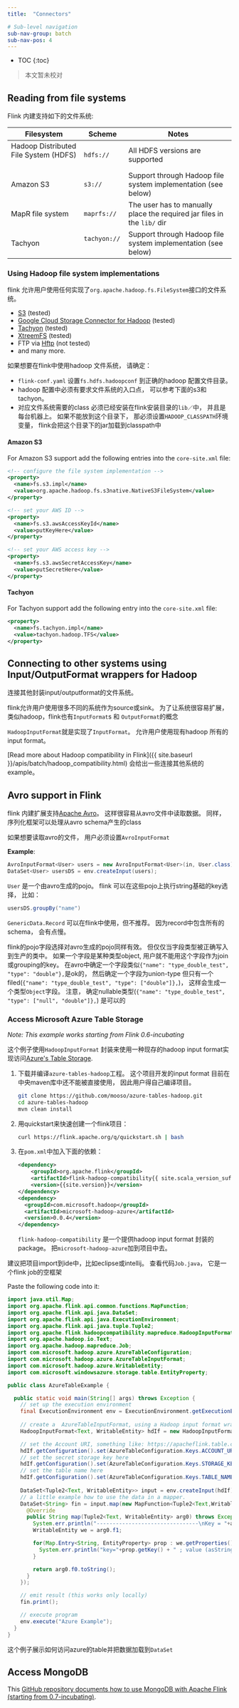 ```yaml
---
title:  "Connectors"

# Sub-level navigation
sub-nav-group: batch
sub-nav-pos: 4
---
```

<!--
Licensed to the Apache Software Foundation (ASF) under one
or more contributor license agreements.  See the NOTICE file
distributed with this work for additional information
regarding copyright ownership.  The ASF licenses this file
to you under the Apache License, Version 2.0 (the
"License"); you may not use this file except in compliance
with the License.  You may obtain a copy of the License at

  http://www.apache.org/licenses/LICENSE-2.0

Unless required by applicable law or agreed to in writing,
software distributed under the License is distributed on an
"AS IS" BASIS, WITHOUT WARRANTIES OR CONDITIONS OF ANY
KIND, either express or implied.  See the License for the
specific language governing permissions and limitations
under the License.
-->

* TOC
{:toc}

>本文暂未校对

## Reading from file systems

Flink 内建支持如下的文件系统:

| Filesystem                            | Scheme       | Notes  |
| ------------------------------------- |--------------| ------ |
| Hadoop Distributed File System (HDFS) &nbsp; | `hdfs://`    | All HDFS versions are supported |
| Amazon S3                             | `s3://`      | Support through Hadoop file system implementation (see below) | 
| MapR file system                      | `maprfs://`  | The user has to manually place the required jar files in the `lib/` dir |
| Tachyon                               | `tachyon://` &nbsp; | Support through Hadoop file system implementation (see below) |



### Using Hadoop file system implementations


flink 允许用户使用任何实现了`org.apache.hadoop.fs.FileSystem`接口的文件系统。 

- [S3](https://aws.amazon.com/s3/) (tested)
- [Google Cloud Storage Connector for Hadoop](https://cloud.google.com/hadoop/google-cloud-storage-connector) (tested)
- [Tachyon](http://tachyon-project.org/) (tested)
- [XtreemFS](http://www.xtreemfs.org/) (tested)
- FTP via [Hftp](http://hadoop.apache.org/docs/r1.2.1/hftp.html) (not tested)
- and many more.

如果想要在flink中使用hadoop 文件系统， 请确定：

- `flink-conf.yaml` 设置`fs.hdfs.hadoopconf` 到正确的hadoop 配置文件目录。
- hadoop 配置中必须有要求文件系统的入口点， 可以参考下面的s3和tachyon。
- 对应文件系统需要的class 必须已经安装在flink安装目录的`lib／`中， 并且是每台机器上。 如果不能放到这个目录下， 那必须设置`HADOOP_CLASSPATH`环境变量， flink会把这个目录下的jar加载到classpath中

#### Amazon S3

For Amazon S3 support add the following entries into the `core-site.xml` file:

~~~xml
<!-- configure the file system implementation -->
<property>
  <name>fs.s3.impl</name>
  <value>org.apache.hadoop.fs.s3native.NativeS3FileSystem</value>
</property>

<!-- set your AWS ID -->
<property>
  <name>fs.s3.awsAccessKeyId</name>
  <value>putKeyHere</value>
</property>

<!-- set your AWS access key -->
<property>
  <name>fs.s3.awsSecretAccessKey</name>
  <value>putSecretHere</value>
</property>
~~~

#### Tachyon

For Tachyon support add the following entry into the `core-site.xml` file:

~~~xml
<property>
  <name>fs.tachyon.impl</name>
  <value>tachyon.hadoop.TFS</value>
</property>
~~~


## Connecting to other systems using Input/OutputFormat wrappers for Hadoop

连接其他封装input/outputformat的文件系统。


flink允许用户使用很多不同的系统作为source或sink。 为了让系统很容易扩展， 类似hadoop，flink也有`InputFormat`s 和 `OutputFormat`的概念


`HadoopInputFormat`就是实现了`InputFormat`。 允许用户使用现有hadoop 所有的input format。

[Read more about Hadoop compatibility in Flink]({{ site.baseurl }}/apis/batch/hadoop_compatibility.html) 会给出一些连接其他系统的example。


## Avro support in Flink

flink 内建扩展支持[Apache Avro](http://avro.apache.org/)。 这样很容易从avro文件中读取数据。 同样， 序列化框架可以处理从avro schema产生的class

如果想要读取avro的文件， 用户必须设置`AvroInputFormat`

**Example**:

~~~java
AvroInputFormat<User> users = new AvroInputFormat<User>(in, User.class);
DataSet<User> usersDS = env.createInput(users);
~~~

`User` 是一个由avro生成的pojo。 flink 可以在这些pojo上执行string基础的key选择， 比如：

~~~java
usersDS.groupBy("name")
~~~



`GenericData.Record` 可以在flink中使用，但不推荐。 因为record中包含所有的schema， 会有点慢。


flink的pojo字段选择对avro生成的pojo同样有效。 但仅仅当字段类型被正确写入到生产的类中。 如果一个字段是某种类型object, 用户就不能用这个字段作为join或grouping的key。
在avro中确定一个字段类似`{"name": "type_double_test", "type": "double"},`是ok的， 然后确定一个字段为union-type 但只有一个filed(`{"name": "type_double_test", "type": ["double"]},`)， 这样会生成一个类型`Object`字段。 注意， 确定nullable类型(`{"name": "type_double_test", "type": ["null", "double"]},`) 是可以的



### Access Microsoft Azure Table Storage

_Note: This example works starting from Flink 0.6-incubating_

这个例子使用`HadoopInputFormat` 封装来使用一种现存的hadoop input format实现访问[Azure's Table Storage](https://azure.microsoft.com/en-us/documentation/articles/storage-introduction/).

1. 下载并编译`azure-tables-hadoop`工程。 这个项目开发的input format 目前在中央maven库中还不能被直接使用， 因此用户得自己编译项目。

   ~~~bash
   git clone https://github.com/mooso/azure-tables-hadoop.git
   cd azure-tables-hadoop
   mvn clean install
   ~~~

2. 用quickstart来快速创建一个flink项目：

   ~~~bash
   curl https://flink.apache.org/q/quickstart.sh | bash
   ~~~

3. 在`pom.xml`中加入下面的依赖：

   ~~~xml
   <dependency>
       <groupId>org.apache.flink</groupId>
       <artifactId>flink-hadoop-compatibility{{ site.scala_version_suffix }}</artifactId>
       <version>{{site.version}}</version>
   </dependency>
   <dependency>
     <groupId>com.microsoft.hadoop</groupId>
     <artifactId>microsoft-hadoop-azure</artifactId>
     <version>0.0.4</version>
   </dependency>
   ~~~

   `flink-hadoop-compatibility` 是一个提供hadoop input format 封装的package。
   把`microsoft-hadoop-azure`加到项目中去。 

建议把项目import到ide中，比如eclipse或intellij。 查看代码`Job.java`， 它是一个flink job的空框架


Paste the following code into it:

~~~java
import java.util.Map;
import org.apache.flink.api.common.functions.MapFunction;
import org.apache.flink.api.java.DataSet;
import org.apache.flink.api.java.ExecutionEnvironment;
import org.apache.flink.api.java.tuple.Tuple2;
import org.apache.flink.hadoopcompatibility.mapreduce.HadoopInputFormat;
import org.apache.hadoop.io.Text;
import org.apache.hadoop.mapreduce.Job;
import com.microsoft.hadoop.azure.AzureTableConfiguration;
import com.microsoft.hadoop.azure.AzureTableInputFormat;
import com.microsoft.hadoop.azure.WritableEntity;
import com.microsoft.windowsazure.storage.table.EntityProperty;

public class AzureTableExample {

  public static void main(String[] args) throws Exception {
    // set up the execution environment
    final ExecutionEnvironment env = ExecutionEnvironment.getExecutionEnvironment();
    
    // create a  AzureTableInputFormat, using a Hadoop input format wrapper
    HadoopInputFormat<Text, WritableEntity> hdIf = new HadoopInputFormat<Text, WritableEntity>(new AzureTableInputFormat(), Text.class, WritableEntity.class, new Job());

    // set the Account URI, something like: https://apacheflink.table.core.windows.net
    hdIf.getConfiguration().set(AzureTableConfiguration.Keys.ACCOUNT_URI.getKey(), "TODO"); 
    // set the secret storage key here
    hdIf.getConfiguration().set(AzureTableConfiguration.Keys.STORAGE_KEY.getKey(), "TODO");
    // set the table name here
    hdIf.getConfiguration().set(AzureTableConfiguration.Keys.TABLE_NAME.getKey(), "TODO");
    
    DataSet<Tuple2<Text, WritableEntity>> input = env.createInput(hdIf);
    // a little example how to use the data in a mapper.
    DataSet<String> fin = input.map(new MapFunction<Tuple2<Text,WritableEntity>, String>() {
      @Override
      public String map(Tuple2<Text, WritableEntity> arg0) throws Exception {
        System.err.println("--------------------------------\nKey = "+arg0.f0);
        WritableEntity we = arg0.f1;

        for(Map.Entry<String, EntityProperty> prop : we.getProperties().entrySet()) {
          System.err.println("key="+prop.getKey() + " ; value (asString)="+prop.getValue().getValueAsString());
        }

        return arg0.f0.toString();
      }
    });

    // emit result (this works only locally)
    fin.print();

    // execute program
    env.execute("Azure Example");
  }
}
~~~

这个例子展示如何访问azure的table并把数据加载到`DataSet`

## Access MongoDB

This [GitHub repository documents how to use MongoDB with Apache Flink (starting from 0.7-incubating)](https://github.com/okkam-it/flink-mongodb-test).


